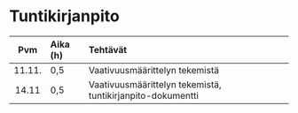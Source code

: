# Tuntikirjanpito

| Pvm | Aika (h) | Tehtävät  |
| :----:|:-----| :-----|
| 11.11. | 0,5    | Vaativuusmäärittelyn tekemistä |
| 14.11 | 0,5    | Vaativuusmäärittelyn tekemistä, tuntikirjanpito-dokumentti |

